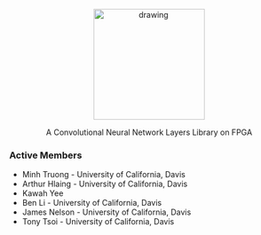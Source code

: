 <p align="center">
<img src="./image/icon.png" alt="drawing" width="200"/>
</p>
<p align="center">
A Convolutional Neural Network Layers Library on FPGA
</p>

### Active Members
* Minh Truong - University of California, Davis
* Arthur Hlaing - University of California, Davis
* Kawah Yee
* Ben Li - University of California, Davis
* James Nelson - University of California, Davis
* Tony Tsoi - University of California, Davis
